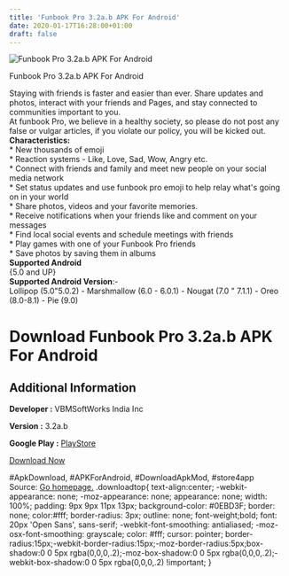 ```yaml
---
title: 'Funbook Pro 3.2a.b APK For Android'
date: 2020-01-17T16:28:00+01:00
draft: false
---
```


![Funbook Pro 3.2a.b APK For Android](https://i1.wp.com/apkhome.net/wp-content/uploads/2020/01/Funbook-Pro-3.2a.b.png "Funbook Pro 3.2a.b APK For Android")

  

Funbook Pro 3.2a.b APK For Android

Staying with friends is faster and easier than ever. Share updates and photos, interact with your friends and Pages, and stay connected to communities important to you.  
At funbook Pro, we believe in a healthy society, so please do not post any false or vulgar articles, if you violate our policy, you will be kicked out.  
**Characteristics:**  
\* New thousands of emoji  
\* Reaction systems - Like, Love, Sad, Wow, Angry etc.  
\* Connect with friends and family and meet new people on your social media network  
\* Set status updates and use funbook pro emoji to help relay what's going on in your world  
\* Share photos, videos and your favorite memories.  
\* Receive notifications when your friends like and comment on your messages  
\* Find local social events and schedule meetings with friends  
\* Play games with one of your Funbook Pro friends  
\* Save photos by saving them in albums  
**Supported Android**  
{5.0 and UP}  
**Supported Android Version**:-  
Lollipop (5.0"5.0.2) - Marshmallow (6.0 - 6.0.1) - Nougat (7.0 " 7.1.1) - Oreo (8.0-8.1) - Pie (9.0)

Download Funbook Pro 3.2a.b APK For Android
===========================================

Additional Information
----------------------

**Developer :** VBMSoftWorks India Inc

**Version :** 3.2a.b

**Google Play :** [PlayStore](https://play.google.com/store/apps/details?id=com.fchatnet.fnetapp)

  

[Download Now](https://store4app.co/post/funbook-pro-3-2a-b-apk-for-android_1579274842)

  
#ApkDownload, #APKForAndroid, #DownloadApkMod, #store4app  
Source: [Go homepage.](https://store4app.co/post/funbook-pro-3-2a-b-apk-for-android_1579274842) .downloadtop{ text-align:center; -webkit-appearance: none; -moz-appearance: none; appearance: none; width: 100%; padding: 9px 9px 11px 13px; background-color: #0EBD3F; border: none; color:#fff; border-radius: 3px; outline: none; font-weight;bold; font: 20px 'Open Sans', sans-serif; -webkit-font-smoothing: antialiased; -moz-osx-font-smoothing: grayscale; color: #fff; cursor: pointer; border-radius:15px;-webkit-border-radius:15px;-moz-border-radius:5px;box-shadow:0 0 5px rgba(0,0,0,.2);-moz-box-shadow:0 0 5px rgba(0,0,0,.2);-webkit-box-shadow:0 0 5px rgba(0,0,0,.2) !important; }